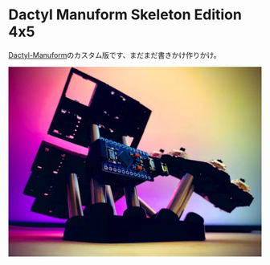 # Dactyl Manuform Skeleton Edition 4x5

[Dactyl-Manuform](https://github.com/tshort/dactyl-keyboard)のカスタム版です、まだまだ書きかけ作りかけ。

![](1.jpg)

